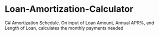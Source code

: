 # Loan-Amortization-Calculator
C# Amortization Schedule.  On input of Loan Amount, Annual APR%, and Length of Loan, calculates the monthly payments needed
